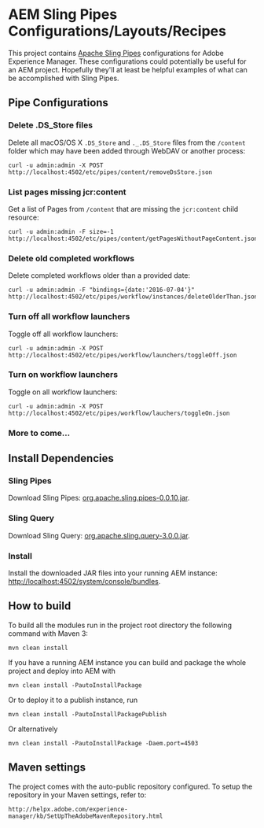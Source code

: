 # AEM Sling Pipes Configurations/Layouts/Recipes

This project contains [Apache Sling Pipes](https://sling.apache.org/documentation/bundles/sling-pipes.html) configurations for Adobe Experience Manager. These configurations could potentially be useful for an AEM project. Hopefully they'll at least be helpful examples of what can be accomplished with Sling Pipes.

## Pipe Configurations

### Delete .DS_Store files

Delete all macOS/OS X `.DS_Store` and `._.DS_Store` files from the `/content` folder which may have been added through WebDAV or another process:

    curl -u admin:admin -X POST http://localhost:4502/etc/pipes/content/removeDsStore.json

### List pages missing jcr:content

Get a list of Pages from `/content` that are missing the `jcr:content` child resource:

    curl -u admin:admin -F size=-1 http://localhost:4502/etc/pipes/content/getPagesWithoutPageContent.json

### Delete old completed workflows

Delete completed workflows older than a provided date:

    curl -u admin:admin -F "bindings={date:'2016-07-04'}" http://localhost:4502/etc/pipes/workflow/instances/deleteOlderThan.json

### Turn off all workflow launchers

Toggle off all workflow launchers:

    curl -u admin:admin -X POST http://localhost:4502/etc/pipes/workflow/launchers/toggleOff.json

### Turn on workflow launchers

Toggle on all workflow launchers:

    curl -u admin:admin -X POST http://localhost:4502/etc/pipes/workflow/lauchers/toggleOn.json

### More to come...

## Install Dependencies

### Sling Pipes

Download Sling Pipes: [org.apache.sling.pipes-0.0.10.jar](http://central.maven.org/maven2/org/apache/sling/org.apache.sling.pipes/0.0.10/org.apache.sling.pipes-0.0.10.jar).

### Sling Query

Download Sling Query: [org.apache.sling.query-3.0.0.jar](http://central.maven.org/maven2/org/apache/sling/org.apache.sling.query/3.0.0/org.apache.sling.query-3.0.0.jar).

### Install

Install the downloaded JAR files into your running AEM instance: [http://localhost:4502/system/console/bundles](http://localhost:4502/system/console/bundles).

## How to build

To build all the modules run in the project root directory the following command with Maven 3:

    mvn clean install

If you have a running AEM instance you can build and package the whole project and deploy into AEM with

    mvn clean install -PautoInstallPackage

Or to deploy it to a publish instance, run

    mvn clean install -PautoInstallPackagePublish

Or alternatively

    mvn clean install -PautoInstallPackage -Daem.port=4503

## Maven settings

The project comes with the auto-public repository configured. To setup the repository in your Maven settings, refer to:

    http://helpx.adobe.com/experience-manager/kb/SetUpTheAdobeMavenRepository.html
